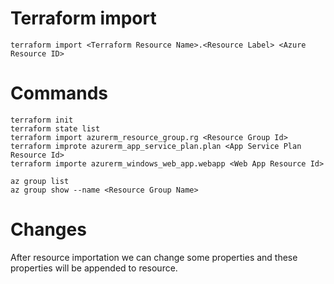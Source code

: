 # Terraform import
```
terraform import <Terraform Resource Name>.<Resource Label> <Azure Resource ID>
```

# Commands
```
terraform init
terraform state list
terraform import azurerm_resource_group.rg <Resource Group Id>
terraform improte azurerm_app_service_plan.plan <App Service Plan Resource Id>
terraform importe azurerm_windows_web_app.webapp <Web App Resource Id>

az group list
az group show --name <Resource Group Name>
```

# Changes
After resource importation we can change some properties and these properties will be appended to resource.